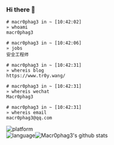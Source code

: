 ### Hi there 👋

```
# macr0phag3 in ~ [10:42:02]
» whoami
macr0phag3

# macr0phag3 in ~ [10:42:06]
» jobs
安全工程师

# macr0phag3 in ~ [10:42:31]
» whereis blog
https://www.tr0y.wang/

# macr0phag3 in ~ [10:42:31]
» whereis wechat
Macr0phag3

# macr0phag3 in ~ [10:42:31]
» whereis email
macr0phag3@qq.com

```

![platform](https://img.shields.io/badge/Platform-Linux-brightgreen?style=flat&logo=red%20hat)<br>![language](https://img.shields.io/badge/Language-Python-brightgreen?style=flat&logo=c%2b%2b)![Macr0phag3's github stats](https://github-readme-stats.vercel.app/api?username=Macr0phag3)
